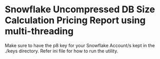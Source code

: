 # Snowflake Uncompressed DB Size Calculation Pricing Report using multi-threading

Make sure to have the p8 key for your Snowflake Account/s kept in the ./keys directory.
Refer ini file for how to run the utility. 
